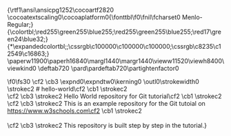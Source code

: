 {\rtf1\ansi\ansicpg1252\cocoartf2820
\cocoatextscaling0\cocoaplatform0{\fonttbl\f0\fnil\fcharset0 Menlo-Regular;}
{\colortbl;\red255\green255\blue255;\red255\green255\blue255;\red17\green24\blue32;}
{\*\expandedcolortbl;;\cssrgb\c100000\c100000\c100000;\cssrgb\c8235\c12549\c16863;}
\paperw11900\paperh16840\margl1440\margr1440\vieww11520\viewh8400\viewkind0
\deftab720
\pard\pardeftab720\partightenfactor0

\f0\fs30 \cf2 \cb3 \expnd0\expndtw0\kerning0
\outl0\strokewidth0 \strokec2 # hello-world\cf2 \cb1 \strokec2 \
\cf2 \cb3 \strokec2 Hello World repository for Git tutorial\cf2 \cb1 \strokec2 \
\cf2 \cb3 \strokec2 This is an example repository for the Git tutoial on https://www.w3schools.com\cf2 \cb1 \strokec2 \
\
\cf2 \cb3 \strokec2 This repository is built step by step in the tutorial.}